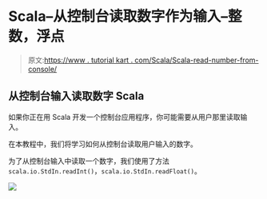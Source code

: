 # Scala–从控制台读取数字作为输入–整数，浮点

> 原文:[https://www . tutorial kart . com/Scala/Scala-read-number-from-console/](https://www.tutorialkart.com/scala/scala-read-number-from-console/)

## 从控制台输入读取数字 Scala

如果你正在用 Scala 开发一个控制台应用程序，你可能需要从用户那里读取输入。

在本教程中，我们将学习如何从控制台读取用户输入的数字。

为了从控制台输入中读取一个数字，我们使用了方法`scala.io.StdIn.readInt()`，`scala.io.StdIn.readFloat()`。

[![](../Images/925da31b32d6bc3827932f6c8afb11bb.png)](https://www.tutorialkart.com/)